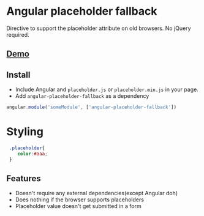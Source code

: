 Angular placeholder fallback
============================

Directive to support the placeholder attribute on old browsers. No jQuery required.

## [Demo](#)
## Install

* Include Angular and `placeholder.js` or `placeholder.min.js` in your page.
* Add `angular-placeholder-fallback` as a dependency

```javascript
angular.module('someModule', ['angular-placeholder-fallback'])
```

# Styling

```css
 .placeholder{
    color:#aaa;
 }
```

## Features

* Doesn't require any external dependencies(except Angular doh)
* Does nothing if the browser supports placeholders
* Placeholder value doesn't get submitted in a form


